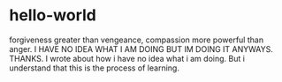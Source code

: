 # hello-world
forgiveness greater than vengeance, compassion more powerful than anger.
I HAVE NO IDEA WHAT I AM DOING BUT IM DOING IT ANYWAYS. THANKS.
I wrote about how i have no idea what i am doing. But i understand that this is the process of learning.
